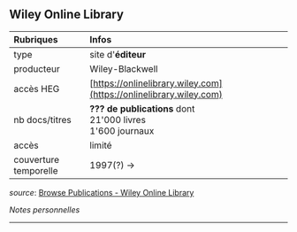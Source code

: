 ## Wiley Online Library

| Rubriques | Infos |
| :-------- | :---- |
| type | site d'**éditeur** |
| producteur | Wiley-Blackwell |
| accès HEG | [https://onlinelibrary.wiley.com](https://onlinelibrary.wiley.com) |
| nb docs/titres | **??? de publications** dont <br/>21'000 livres <br/>1'600 journaux |
| accès | limité |
| couverture temporelle | 1997(?) -> |

*source*: [Browse Publications - Wiley Online Library](https://onlinelibrary.wiley.com/action/showPublications)   

*Notes personnelles*

---

